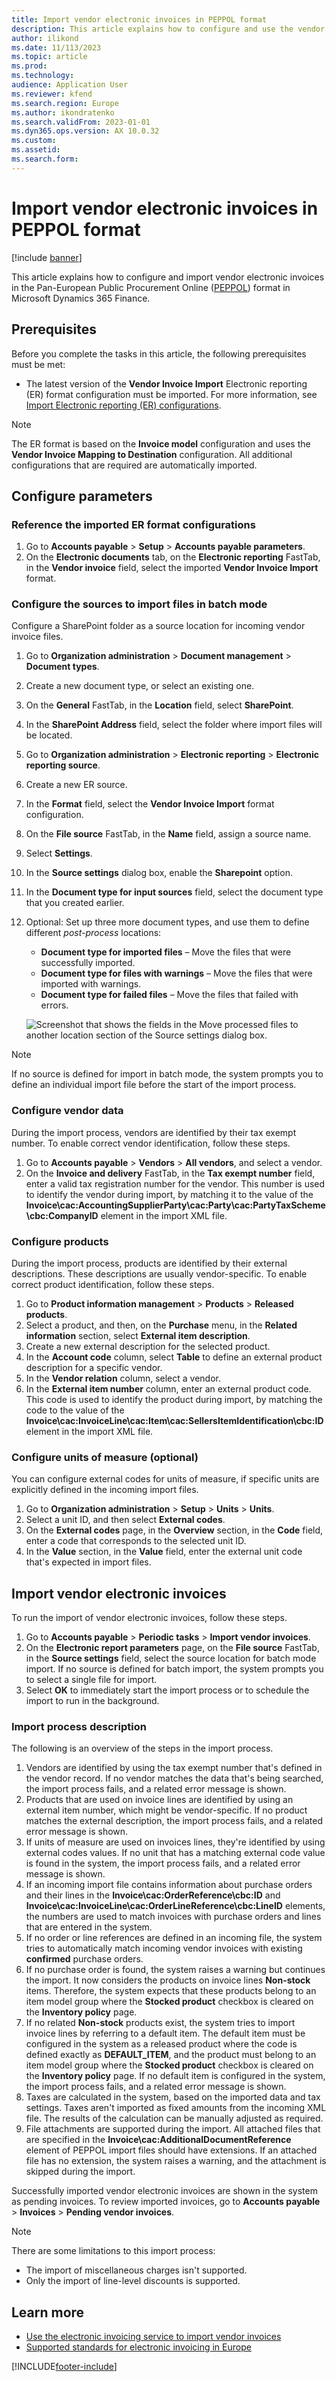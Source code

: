 ```yaml
---
title: Import vendor electronic invoices in PEPPOL format
description: This article explains how to configure and use the vendor electronic invoice import in PEPPOL format in Microsoft Dynamics 365 Finance.
author: ilikond
ms.date: 11/113/2023
ms.topic: article
ms.prod: 
ms.technology: 
audience: Application User
ms.reviewer: kfend
ms.search.region: Europe
ms.author: ikondratenko
ms.search.validFrom: 2023-01-01
ms.dyn365.ops.version: AX 10.0.32
ms.custom: 
ms.assetid: 
ms.search.form: 
---
```


# Import vendor electronic invoices in PEPPOL format

[!include [banner](../../includes/banner.md)]

This article explains how to configure and import vendor electronic invoices in the Pan-European Public Procurement Online ([PEPPOL](https://peppol.org/)) format in Microsoft Dynamics 365 Finance.

## Prerequisites

Before you complete the tasks in this article, the following prerequisites must be met:

- The latest version of the **Vendor Invoice Import** Electronic reporting (ER) format configuration must be imported. For more information, see [Import Electronic reporting (ER) configurations](../../../fin-ops-core/dev-itpro/analytics/electronic-reporting-import-ger-configurations.md).

> [!NOTE]
> The ER format is based on the **Invoice model** configuration and uses the **Vendor Invoice Mapping to Destination** configuration. All additional configurations that are required are automatically imported.

## Configure parameters

### Reference the imported ER format configurations

1. Go to **Accounts payable** \> **Setup** \> **Accounts payable parameters**.
2. On the **Electronic documents** tab, on the **Electronic reporting** FastTab, in the **Vendor invoice** field, select the imported **Vendor Invoice Import** format.

### Configure the sources to import files in batch mode

Configure a SharePoint folder as a source location for incoming vendor invoice files.

1. Go to **Organization administration** \> **Document management** \> **Document types**.
2. Create a new document type, or select an existing one.
3. On the **General** FastTab, in the **Location** field, select **SharePoint**.
4. In the **SharePoint Address** field, select the folder where import files will be located.
5. Go to **Organization administration** \> **Electronic reporting** \> **Electronic reporting source**.
6. Create a new ER source.
7. In the **Format** field, select the **Vendor Invoice Import** format configuration.
8. On the **File source** FastTab, in the **Name** field, assign a source name.
9. Select **Settings**.
10. In the **Source settings** dialog box, enable the **Sharepoint** option.
11. In the **Document type for input sources** field, select the document type that you created earlier.
12. Optional: Set up three more document types, and use them to define different *post-process* locations:

    - **Document type for imported files** – Move the files that were successfully imported.
    - **Document type for files with warnings** – Move the files that were imported with warnings.
    - **Document type for failed files** – Move the files that failed with errors.

    ![Screenshot that shows the fields in the Move processed files to another location section of the Source settings dialog box.](../media/emea-dnk-er-source.jpg)

> [!NOTE]
> If no source is defined for import in batch mode, the system prompts you to define an individual import file before the start of the import process.

### Configure vendor data

During the import process, vendors are identified by their tax exempt number. To enable correct vendor identification, follow these steps.

1. Go to **Accounts payable** \> **Vendors** \> **All vendors**, and select a vendor.
2. On the **Invoice and delivery** FastTab, in the **Tax exempt number** field, enter a valid tax registration number for the vendor. This number is used to identify the vendor during import, by matching it to the value of the **Invoice\\cac:AccountingSupplierParty\\cac:Party\\cac:PartyTaxScheme\\cbc:CompanyID** element in the import XML file.

### Configure products

During the import process, products are identified by their external descriptions. These descriptions are usually vendor-specific. To enable correct product identification, follow these steps.

1. Go to **Product information management** \> **Products** \> **Released products**.
2. Select a product, and then, on the **Purchase** menu, in the **Related information** section, select **External item description**.
3. Create a new external description for the selected product.
4. In the **Account code** column, select **Table** to define an external product description for a specific vendor.
5. In the **Vendor relation** column, select a vendor.
6. In the **External item number** column, enter an external product code. This code is used to identify the product during import, by matching the code to the value of the **Invoice\\cac:InvoiceLine\\cac:Item\\cac:SellersItemIdentification\\cbc:ID** element in the import XML file.

### Configure units of measure (optional)

You can configure external codes for units of measure, if specific units are explicitly defined in the incoming import files.

1. Go to **Organization administration** \> **Setup** \> **Units** \> **Units**.
2. Select a unit ID, and then select **External codes**.
3. On the **External codes** page, in the **Overview** section, in the **Code** field, enter a code that corresponds to the selected unit ID.
4. In the **Value** section, in the **Value** field, enter the external unit code that's expected in import files.

## Import vendor electronic invoices

To run the import of vendor electronic invoices, follow these steps.

1. Go to **Accounts payable** \> **Periodic tasks** \> **Import vendor invoices**.
2. On the **Electronic report parameters** page, on the **File source** FastTab, in the **Source settings** field, select the source location for batch mode import. If no source is defined for batch import, the system prompts you to select a single file for import.
3. Select **OK** to immediately start the import process or to schedule the import to run in the background.

### Import process description

The following is an overview of the steps in the import process.

1. Vendors are identified by using the tax exempt number that's defined in the vendor record. If no vendor matches the data that's being searched, the import process fails, and a related error message is shown.
2. Products that are used on invoice lines are identified by using an external item number, which might be vendor-specific. If no product matches the external description, the import process fails, and a related error message is shown.
3. If units of measure are used on invoices lines, they're identified by using external codes values. If no unit that has a matching external code value is found in the system, the import process fails, and a related error message is shown.
4. If an incoming import file contains information about purchase orders and their lines in the **Invoice\\cac:OrderReference\\cbc:ID** and **Invoice\\cac:InvoiceLine\\cac:OrderLineReference\\cbc:LineID** elements, the numbers are used to match invoices with purchase orders and lines that are entered in the system.
5. If no order or line references are defined in an incoming file, the system tries to automatically match incoming vendor invoices with existing **confirmed** purchase orders.
6. If no purchase order is found, the system raises a warning but continues the import. It now considers the products on invoice lines **Non-stock** items. Therefore, the system expects that these products belong to an item model group where the **Stocked product** checkbox is cleared on the **Inventory policy** page.
7. If no related **Non-stock** products exist, the system tries to import invoice lines by referring to a default item. The default item must be configured in the system as a released product where the code is defined exactly as **DEFAULT\_ITEM**, and the product must belong to an item model group where the **Stocked product** checkbox is cleared on the **Inventory policy** page. If no default item is configured in the system, the import process fails, and a related error message is shown.
8. Taxes are calculated in the system, based on the imported data and tax settings. Taxes aren't imported as fixed amounts from the incoming XML file. The results of the calculation can be manually adjusted as required.
9. File attachments are supported during the import. All attached files that are specified in the **Invoice\\cac:AdditionalDocumentReference** element of PEPPOL import files should have extensions. If an attached file has no extension, the system raises a warning, and the attachment is skipped during the import.

Successfully imported vendor electronic invoices are shown in the system as pending invoices. To review imported invoices, go to **Accounts payable** \> **Invoices** \> **Pending vendor invoices**.

> [!NOTE]
> There are some limitations to this import process:
>
> - The import of miscellaneous charges isn't supported.
> - Only the import of line-level discounts is supported.

## Learn more

- [Use the electronic invoicing service to import vendor invoices](../global/e-invoicing-get-started-import-vendor-invoices.md)
- [Supported standards for electronic invoicing in Europe](emea-oioubl-standards-electronic-invoicing.md)

[!INCLUDE[footer-include](../../../includes/footer-banner.md)]
